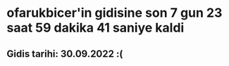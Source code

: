 # ofarukbicer'in gidisine son 7 gun 23 saat 59 dakika 41 saniye kaldi

## Gidis tarihi: 30.09.2022 :(